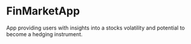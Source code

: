 # FinMarketApp
App providing users with insights into a stocks volatility and potential to become a hedging instrument.
